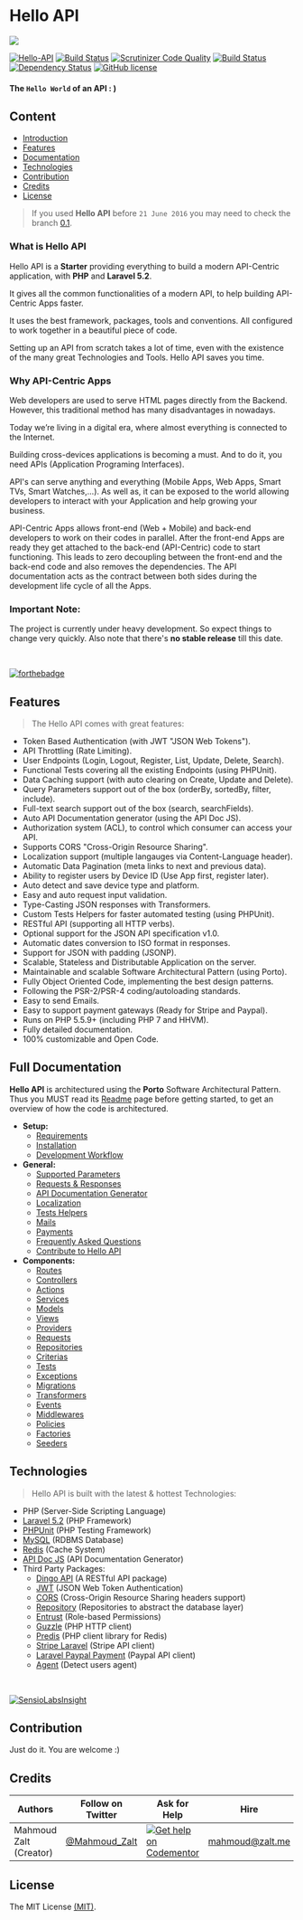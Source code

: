 # Hello API


![](http://s33.postimg.org/kd4gvx1lb/hello_api.jpg)



[![Hello-API](https://img.shields.io/badge/Status-Awesome-brightgreen.svg)](https://github.com/Mahmoudz/Hello-API)
[![Build Status](https://travis-ci.org/Mahmoudz/Hello-API.svg?branch=master)](https://travis-ci.org/Mahmoudz/Hello-API)
[![Scrutinizer Code Quality](https://scrutinizer-ci.com/g/Mahmoudz/Hello-API/badges/quality-score.png?b=master)](https://scrutinizer-ci.com/g/Mahmoudz/Hello-API/?branch=master)
[![Build Status](https://scrutinizer-ci.com/g/Mahmoudz/Hello-API/badges/build.png?b=master)](https://scrutinizer-ci.com/g/Mahmoudz/Hello-API/build-status/master)
[![Dependency Status](https://www.versioneye.com/user/projects/578988f4c3d40f0046852116/badge.svg?style=flat-square)](https://www.versioneye.com/user/projects/578988f4c3d40f0046852116)
[![GitHub license](https://img.shields.io/badge/license-MIT-blue.svg)](https://raw.githubusercontent.com/Mahmoudz/Hello-API/master/LICENSE)



#### The `Hello World` of an API : )

## Content

* [Introduction](#Introduction)
* [Features](#Features)
* [Documentation](#Documentation)
* [Technologies](#Technologies)
* [Contribution](#Contribution)
* [Credits](#Credits)
* [License](#License)

> If you used **Hello API** before `21 June 2016` you may need to check the branch [0.1](https://github.com/Mahmoudz/Hello-API/tree/release-0.1).


<a name="Introduction"></a>
### What is Hello API

Hello API is a **Starter** providing everything to build a modern API-Centric application, with **PHP** and **Laravel 5.2**.

It gives all the common functionalities of a modern API, to help building API-Centric Apps faster.

It uses the best framework, packages, tools and conventions. All configured to work together in a beautiful piece of code.

Setting up an API from scratch takes a lot of time, even with the existence of the many great Technologies and Tools. Hello API saves you time.


### Why API-Centric Apps

Web developers are used to serve HTML pages directly from the Backend. However, this traditional method has many disadvantages in nowadays.

Today we’re living in a digital era, where almost everything is connected to the Internet.

Building cross-devices applications is becoming a must. And to do it, you need APIs (Application Programing Interfaces).

API's can serve anything and everything (Mobile Apps, Web Apps, Smart TVs, Smart Watches,...).
As well as, it can be exposed to the world allowing developers to interact with your Application and help growing your business.

API-Centric Apps allows front-end (Web + Mobile) and back-end developers to work on their codes in parallel. After the front-end Apps are ready they get attached to the back-end (API-Centric) code to start functioning. This leads to zero decoupling between the front-end and the back-end code and also removes the dependencies. The API documentation acts as the contract between both sides during the development life cycle of all the Apps.


### Important Note:

The project is currently under heavy development. 
So expect things to change very quickly.
Also note that there's **no stable release** till this date.


<br>

[![forthebadge](http://forthebadge.com/images/badges/ages-12.svg)](http://www.zalt.me)




<a name="Features"></a>
## Features

>The Hello API comes with great features:

- Token Based Authentication (with JWT "JSON Web Tokens").
- API Throttling (Rate Limiting).
- User Endpoints (Login, Logout, Register, List, Update, Delete, Search).
- Functional Tests covering all the existing Endpoints (using PHPUnit).
- Data Caching support (with auto clearing on Create, Update and Delete).
- Query Parameters support out of the box (orderBy, sortedBy, filter, include).
- Full-text search support out of the box (search, searchFields).
- Auto API Documentation generator (using the API Doc JS).
- Authorization system (ACL), to control which consumer can access your API.
- Supports CORS "Cross-Origin Resource Sharing".
- Localization support (multiple langauges via Content-Language header).
- Automatic Data Pagination (meta links to next and previous data).
- Ability to register users by Device ID (Use App first, register later).
- Auto detect and save device type and platform.
- Easy and auto request input validation.
- Type-Casting JSON responses with Transformers.
- Custom Tests Helpers for faster automated testing (using PHPUnit).
- RESTful API (supporting all HTTP verbs).
- Optional support for the JSON API specification v1.0.
- Automatic dates conversion to ISO format in responses.
- Support for JSON with padding (JSONP).
- Scalable, Stateless and Distributable Application on the server.
- Maintainable and scalable Software Architectural Pattern (using Porto).
- Fully Object Oriented Code, implementing the best design patterns.
- Following the PSR-2/PSR-4 coding/autoloading standards.
- Easy to send Emails.
- Easy to support payment gateways (Ready for Stripe and Paypal).
- Runs on PHP 5.5.9+ (including PHP 7 and HHVM).
- Fully detailed documentation.
- 100% customizable and Open Code.


<a name="Documentation"></a>
## Full Documentation

**Hello API** is architectured using the **Porto** Software Architectural Pattern. 
Thus you MUST read its [Readme](https://github.com/Mahmoudz/Porto) page before getting started, to get an overview of how the code is architectured.

* **Setup:**
	* [Requirements](https://hello-api.readme.io/docs/requirements)
	* [Installation](https://hello-api.readme.io/docs/installation)
	* [Development Workflow](https://hello-api.readme.io/docs/development-workflow)
* **General:**
	* [Supported Parameters](https://hello-api.readme.io/docs/supported-parameters)
	* [Requests & Responses](https://hello-api.readme.io/docs/requests-and-responses)
	* [API Documentation Generator](https://hello-api.readme.io/docs/api-documentation-generator)
	* [Localization](https://hello-api.readme.io/docs/localization)
	* [Tests Helpers](https://hello-api.readme.io/docs/tests-helpers)
	* [Mails](https://hello-api.readme.io/docs/mails)
	* [Payments](https://hello-api.readme.io/docs/payments)
	* [Frequently Asked Questions](https://hello-api.readme.io/docs/faq)
	* [Contribute to Hello API](https://hello-api.readme.io/v5.1.0/docs/contribute-to-hello-api)
* **Components:**
	* [Routes](https://hello-api.readme.io/docs/routes)
	* [Controllers](https://hello-api.readme.io/docs/controllers)
	* [Actions](https://hello-api.readme.io/docs/actions)
	* [Services](https://hello-api.readme.io/docs/services)
	* [Models](https://hello-api.readme.io/docs/models)
	* [Views](https://hello-api.readme.io/docs/views)
	* [Providers](https://hello-api.readme.io/docs/providers)
	* [Requests](https://hello-api.readme.io/docs/requests)
	* [Repositories](https://hello-api.readme.io/docs/repositories)
	* [Criterias](https://hello-api.readme.io/docs/criterias)
	* [Tests](https://hello-api.readme.io/docs/tests)
	* [Exceptions](https://hello-api.readme.io/docs/exceptions)
	* [Migrations](https://hello-api.readme.io/docs/migrations)
	* [Transformers](https://hello-api.readme.io/docs/transformers)
	* [Events](https://hello-api.readme.io/docs/events)
	* [Middlewares](https://hello-api.readme.io/docs/middlewares)
	* [Policies](https://hello-api.readme.io/docs/policies)
	* [Factories](https://hello-api.readme.io/docs/factories)
	* [Seeders](https://hello-api.readme.io/docs/seeders)







<a name="Technologies"></a>
## Technologies

>Hello API is built with the latest & hottest Technologies:

* PHP (Server-Side Scripting Language)
* [Laravel 5.2](http://laravel.com) (PHP Framework)
* [PHPUnit](https://phpunit.de/) (PHP Testing Framework)
* [MySQL](https://www.mysql.com/) (RDBMS Database)
* [Redis](http://redis.io/) (Cache System)
* [API Doc JS](http://apidocjs.com/) (API Documentation Generator)
* Third Party Packages:
	* [Dingo API](https://github.com/dingo/api) (A RESTful API package)
	* [JWT](https://github.com/tymondesigns/jwt-auth) (JSON Web Token Authentication)
	* [CORS](https://github.com/barryvdh/laravel-cors) (Cross-Origin Resource Sharing headers support)
	* [Repository](https://github.com/andersao/l5-repository) (Repositories to abstract the database layer)
	* [Entrust](https://github.com/Zizaco/entrust) (Role-based Permissions)
	* [Guzzle](http://docs.guzzlephp.org/en/latest/) (PHP HTTP client)
	* [Predis](https://packagist.org/packages/predis/predis) (PHP client library for Redis)
	* [Stripe Laravel](https://github.com/cartalyst/stripe-laravel) (Stripe API client)
	* [Laravel Paypal Payment](https://github.com/anouarabdsslm/laravel-paypalpayment) (Paypal API client)
	* [Agent](https://github.com/jenssegers/agent) (Detect users agent)



<br>

[![SensioLabsInsight](https://insight.sensiolabs.com/projects/02b4301e-e9fa-441c-b57b-3a4edcc2b23f/big.png)](https://insight.sensiolabs.com/projects/02b4301e-e9fa-441c-b57b-3a4edcc2b23f)


<a name="Contribution"></a>
## Contribution
Just do it. You are welcome :)





<a name="Credits"></a>
## Credits

| Authors                | Follow on Twitter                                 | Ask for Help                                                                                                          | Hire            |
|------------------------|---------------------------------------------------|-----------------------------------------------------------------------------------------------------------------------|-----------------|
| Mahmoud Zalt (Creator) | [@Mahmoud_Zalt](https://twitter.com/Mahmoud_Zalt) | [![Get help on Codementor](https://cdn.codementor.io/badges/get_help_github.svg)](https://www.codementor.io/mahmoudz) | mahmoud@zalt.me |


<a name="License"></a>
## License

The MIT License [(MIT)](https://github.com/Mahmoudz/Hello-API/blob/master/LICENSE).







